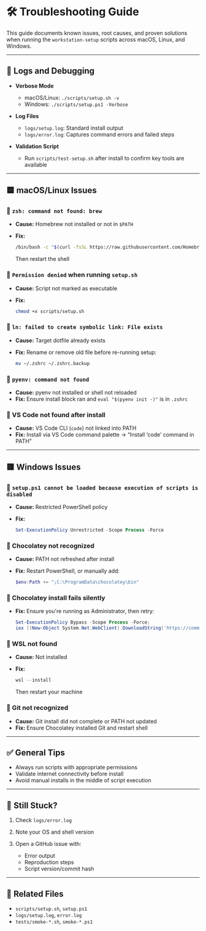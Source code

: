 # 🛠️ Troubleshooting Guide

This guide documents known issues, root causes, and proven solutions when running the `workstation-setup` scripts across macOS, Linux, and Windows.

---

## 📁 Logs and Debugging

* **Verbose Mode**

  * macOS/Linux: `./scripts/setup.sh -v`
  * Windows: `./scripts/setup.ps1 -Verbose`

* **Log Files**

  * `logs/setup.log`: Standard install output
  * `logs/error.log`: Captures command errors and failed steps

* **Validation Script**

  * Run `scripts/test-setup.sh` after install to confirm key tools are available

---

## 🟦 macOS/Linux Issues

### 🔴 `zsh: command not found: brew`

* **Cause:** Homebrew not installed or not in `$PATH`
* **Fix:**

  ```sh
  /bin/bash -c "$(curl -fsSL https://raw.githubusercontent.com/Homebrew/install/HEAD/install.sh)"
  ```

  Then restart the shell

### 🔴 `Permission denied` when running `setup.sh`

* **Cause:** Script not marked as executable
* **Fix:**

  ```sh
  chmod +x scripts/setup.sh
  ```

### 🔴 `ln: failed to create symbolic link: File exists`

* **Cause:** Target dotfile already exists
* **Fix:** Rename or remove old file before re-running setup:

  ```sh
  mv ~/.zshrc ~/.zshrc.backup
  ```

### 🔴 `pyenv: command not found`

* **Cause:** pyenv not installed or shell not reloaded
* **Fix:** Ensure install block ran and `eval "$(pyenv init -)"` is in `.zshrc`

### 🔴 VS Code not found after install

* **Cause:** VS Code CLI (`code`) not linked into PATH
* **Fix:** Install via VS Code command palette → “Install ‘code’ command in PATH”

---

## 🟥 Windows Issues

### 🔴 `setup.ps1 cannot be loaded because execution of scripts is disabled`

* **Cause:** Restricted PowerShell policy
* **Fix:**

  ```powershell
  Set-ExecutionPolicy Unrestricted -Scope Process -Force
  ```

### 🔴 Chocolatey not recognized

* **Cause:** PATH not refreshed after install
* **Fix:** Restart PowerShell, or manually add:

  ```powershell
  $env:Path += ";C:\ProgramData\chocolatey\bin"
  ```

### 🔴 Chocolatey install fails silently

* **Fix:** Ensure you're running as Administrator, then retry:

  ```powershell
  Set-ExecutionPolicy Bypass -Scope Process -Force;
  iex ((New-Object System.Net.WebClient).DownloadString('https://community.chocolatey.org/install.ps1'))
  ```

### 🔴 WSL not found

* **Cause:** Not installed
* **Fix:**

  ```powershell
  wsl --install
  ```

  Then restart your machine

### 🔴 Git not recognized

* **Cause:** Git install did not complete or PATH not updated
* **Fix:** Ensure Chocolatey installed Git and restart shell

---

## ✅ General Tips

* Always run scripts with appropriate permissions
* Validate internet connectivity before install
* Avoid manual installs in the middle of script execution

---

## 🧪 Still Stuck?

1. Check `logs/error.log`
2. Note your OS and shell version
3. Open a GitHub issue with:

   * Error output
   * Reproduction steps
   * Script version/commit hash

---

## 🧩 Related Files

* `scripts/setup.sh`, `setup.ps1`
* `logs/setup.log`, `error.log`
* `tests/smoke-*.sh`, `smoke-*.ps1`
